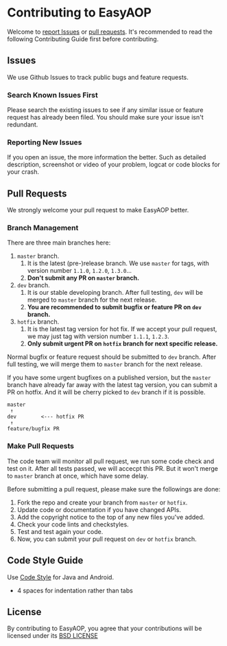 # Contributing to EasyAOP
Welcome to [report Issues](https://github.com/wuba/EasyAOP/issues) or [pull requests](https://github.com/wuba/EasyAOP/pulls). It's recommended to read the following Contributing Guide first before contributing.

## Issues
We use Github Issues to track public bugs and feature requests.

### Search Known Issues First
Please search the existing issues to see if any similar issue or feature request has already been filed. You should make sure your issue isn't redundant.

### Reporting New Issues
If you open an issue, the more information the better. Such as detailed description, screenshot or video of your problem, logcat or code blocks for your crash.

## Pull Requests
We strongly welcome your pull request to make EasyAOP better.

### Branch Management
There are three main branches here:

1. `master` branch.
    1. It is the latest (pre-)release branch. We use `master` for tags, with version number `1.1.0`, `1.2.0`, `1.3.0`...
    2. **Don't submit any PR on `master` branch.**
2. `dev` branch.
    1. It is our stable developing branch. After full testing, `dev` will be merged to `master` branch for the next release.
    2. **You are recommended to submit bugfix or feature PR on `dev` branch.**
3. `hotfix` branch.
    1. It is the latest tag version for hot fix. If we accept your pull request, we may just tag with version number `1.1.1`, `1.2.3`.
    2. **Only submit urgent PR on `hotfix` branch for next specific release.**

Normal bugfix or feature request should be submitted to `dev` branch. After full testing, we will merge them to `master` branch for the next release.

If you have some urgent bugfixes on a published version, but the `master` branch have already far away with the latest tag version, you can submit a PR on hotfix. And it will be cherry picked to `dev` branch if it is possible.

```
master
 ↑
dev        <--- hotfix PR
 ↑ 
feature/bugfix PR
```  

### Make Pull Requests
The code team will monitor all pull request, we run some code check and test on it. After all tests passed, we will accecpt this PR. But it won't merge to `master` branch at once, which have some delay.

Before submitting a pull request, please make sure the followings are done:

1. Fork the repo and create your branch from `master` or `hotfix`.
2. Update code or documentation if you have changed APIs.
3. Add the copyright notice to the top of any new files you've added.
4. Check your code lints and checkstyles.
5. Test and test again your code.
6. Now, you can submit your pull request on `dev` or `hotfix` branch.

## Code Style Guide
Use [Code Style](https://github.com/wuba/EasyAOP/blob/master/checkstyle.xml) for Java and Android.

* 4 spaces for indentation rather than tabs

## License
By contributing to EasyAOP, you agree that your contributions will be licensed
under its [BSD LICENSE](https://github.com/wuba/EasyAOP/blob/master/LICENSE)